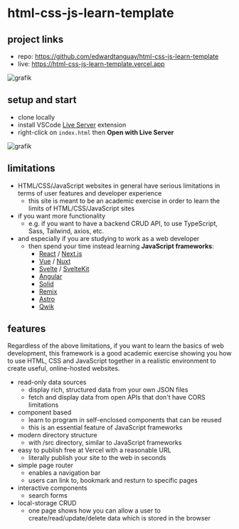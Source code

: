 # html-css-js-learn-template

## project links

- repo: https://github.com/edwardtanguay/html-css-js-learn-template
- live: https://html-css-js-learn-template.vercel.app

![grafik](https://github.com/edwardtanguay/html-css-js-framework/assets/446574/4530cedd-b97a-4268-b1cf-aa4d8a53c4de)

## setup and start

- clone locally
- install VSCode [Live Server](https://marketplace.visualstudio.com/items?itemName=ritwickdey.LiveServer) extension
- right-click on `index.html` then **Open with Live Server**

![grafik](https://github.com/edwardtanguay/html-css-js-template/assets/446574/f54205f9-1ad7-4d5f-9ba9-333a8921b05d)

## limitations

- HTML/CSS/JavaScript websites in general have serious limitations in terms of user features and developer experience
  - this site is meant to be an academic exercise in order to learn the limits of HTML/CSS/JavaScript sites
- if you want more functionality
  - e.g. if you want to have a backend CRUD API, to use TypeScript, Sass, Tailwind, axios, etc.
- and especially if you are studying to work as a web developer
	- then spend your time instead learning **JavaScript frameworks**:
		- [React](https://react.dev) / [Next.js](https://nextjs.org)
		- [Vue](https://vuejs.org) / [Nuxt](https://nuxt.com)
		- [Svelte](https://svelte.dev) / [SvelteKit](https://kit.svelte.dev)
		- [Angular](https://angular.io)
		- [Solid](https://www.solidjs.com)
		- [Remix](https://remix.run)
		- [Astro](https://astro.build)
		- [Qwik](https://qwik.builder.io)

## features

Regardless of the above limitations, if you want to learn the basics of web development, this framework is a good academic exercise showing you how to use HTML, CSS and JavaScript together in a realistic environment to create useful, online-hosted websites.

- read-only data sources
    - display rich, structured data from your own JSON files
    - fetch and display data from open APIs that don't have CORS limitations
- component based 
	- learn to program in self-enclosed components that can be reused
	- this is an essential feature of JavaScript frameworks
- modern directory structure
  - with /src directory, similar to JavaScript frameworks
- easy to publish free at Vercel with a reasonable URL 
	- literally publish your site to the web in seconds
- simple page router
  - enables a navigation bar 
  - users can link to, bookmark and resturn to specific pages
- interactive components
  - search forms
- local-storage CRUD
  - one page shows how you can allow a user to create/read/update/delete data which is stored in the browser
